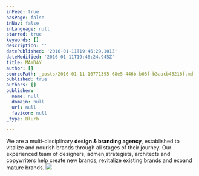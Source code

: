 ```yaml
---
inFeed: true
hasPage: false
inNav: false
inLanguage: null
starred: true
keywords: []
description: ''
datePublished: '2016-01-11T19:46:29.101Z'
dateModified: '2016-01-11T19:46:24.945Z'
title: MAYDAY
author: []
sourcePath: _posts/2016-01-11-16771395-68e5-446b-b08f-b3aacb45216f.md
published: true
authors: []
publisher:
  name: null
  domain: null
  url: null
  favicon: null
_type: Blurb

---
```

We are a multi-disciplinary **design & branding agency**, established to vitalize and nourish brands through all stages of their journey. Our experienced team of designers, admen,strategists, architects and copywriters help create new brands, revitalize existing brands and expand mature brands. ![](https://the-grid-user-content.s3-us-west-2.amazonaws.com/7f6a4b37-4775-4c3e-87c9-a97932cf2b56.jpg)